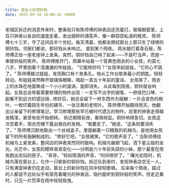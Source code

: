 ```yaml
---
title: 窗台上的铜铃铛
date: 2025-09-18 16:00:42 +0800
---
```


老城区拆迁的消息传来时，整条街只有陈师傅的钟表店还亮着灯。玻璃橱窗里，上百只钟表以各自的速度走着，发出细碎的滴答声，像一群窃窃私语的精灵。
陈师傅七十三岁，守了这间店半个世纪。每天清晨，他都会擦拭窗台上那只生了绿锈的铜铃铛。邻居们都说，那铃铛从未响过。
直到某个雨夜。
雨水敲打着青石板，陈师傅正给一座老座钟上发条。突然，铜铃铛自己响了起来——不是叮当声，而是一串银铃般的笑声。
陈师傅推开门，雨幕中站着一个穿黄色雨衣的小女孩，约莫七八岁，怀里抱着个湿漉漉的布娃娃。
"它能修好吗？"女孩举起娃娃，"它的心不跳了。"
陈师傅接过娃娃，发现胸口有个发条孔。他从工作台取来最小的钥匙，轻轻转动。布娃娃突然睁开玻璃珠眼睛，唱起一首五十年前的童谣。
女孩笑了，雨衣上的水珠在地面聚成一个小小的漩涡，旋即消失。
从此每到雨夜，铜铃就会响起。女孩总会带着需要修理的物件出现：一支写不出字的钢笔、一把哑巴口琴、一副看不到远方的望远镜...修好后，她总会留下一样东西作为报酬：一片会变色的枫叶、一枚印着陌生年份的硬币、一张泛黄的老照片。
陈师傅开始期待雨天。他翻出父亲留下的修理笔记，学习修理那些早已被时代遗忘的物件。店里的钟表走得越发精准，甚至有些开始倒转。
拆迁期限前夜，暴雨倾盆。铜铃响得急切。女孩这次空着手，雨衣兜帽下露出银白的发梢。
"我要走了。"她说，"这条街要消失了。"
陈师傅沉默地取出一个丝绒盒子。里面躺着一只精致的机械鸟，是他用女孩留下的所有报酬制成的。
"修好它吧。"女孩微笑，"它的歌声丢了。"
当陈师傅给机械鸟上紧发条，整间店的钟表突然同时敲响。机械鸟展翅飞起，洒下星尘般的金光。光芒中，女孩的模样渐渐变化——分明是六十年前失踪的小妹，那个最爱在雨夜跑出去玩的孩子。
"哥哥，"轻如雨滴的声音，"时间修好了。"
曙光初现时，机械鸟落在窗台上，化作一只崭新的铜铃铛。拆迁队到来时，发现钟表店空无一人，只有满室钟表仍在走动，窗台上的新铃铛在风中轻轻歌唱。
后来每个雨夜，路过的人都说不远处似乎有家亮着暖光的钟表店，隐约能听到铜铃般的笑声。但走近看时，只见一片荒草在雨中轻轻摇曳。
